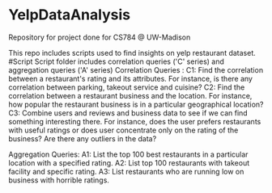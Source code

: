 # YelpDataAnalysis
Repository for project done for CS784 @ UW-Madison

This repo includes scripts used to find insights on yelp restaurant dataset.
#Script
Script folder includes correlation queries ('C' series) and aggregation queries ('A' series)
Correlation Queries :
C1: Find the correlation between a restaurant's rating and its attributes. For instance, is there any correlation between parking, takeout service and cuisine?
C2: Find the correlation between a restaurant business and the location. For instance, how popular the restaurant business is in a particular geographical location?
C3: Combine users and reviews and business data to see if we can find something interesting there. For instance, does the user prefers restaurants with useful ratings or does user concentrate only on the rating of the business? Are there any outliers in the data?

Aggregation Queries:
A1: List the top 100 best restaurants in a particular location with a specified rating.
A2: List top 100 restaurants with takeout facility and specific rating.
A3: List restaurants who are running low on business with horrible ratings.
